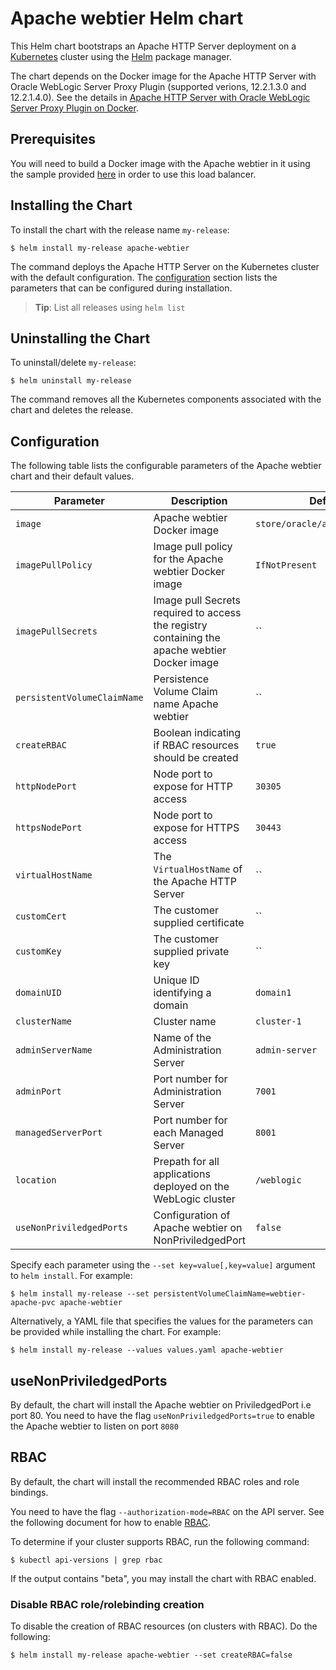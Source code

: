 # Apache webtier Helm chart

This Helm chart bootstraps an Apache HTTP Server deployment on a [Kubernetes](http://kubernetes.io) cluster using the [Helm](https://helm.sh) package manager.
 
The chart depends on the Docker image for the Apache HTTP Server with Oracle WebLogic Server Proxy Plugin (supported verions, 12.2.1.3.0 and 12.2.1.4.0). See the details in [Apache HTTP Server with Oracle WebLogic Server Proxy Plugin on Docker](https://github.com/oracle/docker-images/tree/master/OracleWebLogic/samples/12213-webtier-apache).

## Prerequisites

You will need to build a Docker image with the Apache webtier in it using the sample provided [here](https://github.com/oracle/docker-images/tree/master/OracleWebLogic/samples/12213-webtier-apache)
in order to use this load balancer.

## Installing the Chart
To install the chart with the release name `my-release`:
```console
$ helm install my-release apache-webtier
```
The command deploys the Apache HTTP Server on the Kubernetes cluster with the default configuration. The [configuration](#configuration) section lists the parameters that can be configured during installation.

> **Tip**: List all releases using `helm list`

## Uninstalling the Chart

To uninstall/delete `my-release`:

```console
$ helm uninstall my-release
```

The command removes all the Kubernetes components associated with the chart and deletes the release.

## Configuration

The following table lists the configurable parameters of the Apache webtier chart and their default values.


| Parameter                          | Description                                                   | Default               |
| -----------------------------------| ------------------------------------------------------------- | ----------------------|
| `image`                            | Apache webtier Docker image                                   | `store/oracle/apache:12.2.1.3` |
| `imagePullPolicy`                  | Image pull policy for the Apache webtier Docker image         | `IfNotPresent`        |
| `imagePullSecrets`                 | Image pull Secrets required to access the registry containing the apache webtier Docker image| ``|
| `persistentVolumeClaimName`        | Persistence Volume Claim name Apache webtier                  | ``                    |
| `createRBAC`                       | Boolean indicating if RBAC resources should be created        | `true`                |
| `httpNodePort`                     | Node port to expose for HTTP access                           | `30305`               |
| `httpsNodePort`                    | Node port to expose for HTTPS access                          | `30443`               |
| `virtualHostName`                  | The `VirtualHostName` of the Apache HTTP Server               | ``                    |
| `customCert`                       | The customer supplied certificate                             | ``                    |
| `customKey`                        | The customer supplied private key                             | ``                    |
| `domainUID`                        | Unique ID identifying a domain                                | `domain1`             |
| `clusterName`                      | Cluster name                                                  | `cluster-1`           |
| `adminServerName`                  | Name of the Administration Server                             | `admin-server`        |
| `adminPort`                        | Port number for Administration Server                         | `7001`                |
| `managedServerPort`                | Port number for each Managed Server                           | `8001`                |
| `location`                         | Prepath for all applications deployed on the WebLogic cluster | `/weblogic`           |
| `useNonPriviledgedPorts`           | Configuration of Apache webtier on NonPriviledgedPort         | `false`               |


Specify each parameter using the `--set key=value[,key=value]` argument to `helm install`. For example:

```console
$ helm install my-release --set persistentVolumeClaimName=webtier-apache-pvc apache-webtier
```

Alternatively, a YAML file that specifies the values for the parameters can be provided while
installing the chart. For example:

```console
$ helm install my-release --values values.yaml apache-webtier
```
## useNonPriviledgedPorts
By default, the chart will install the Apache webtier on PriviledgedPort i.e port 80. You need to have the flag `useNonPriviledgedPorts=true` to enable the Apache webtier to listen on port `8080`


## RBAC
By default, the chart will install the recommended RBAC roles and role bindings.

You need to have the flag `--authorization-mode=RBAC` on the API server. See the following document for how to enable [RBAC](https://kubernetes.io/docs/reference/access-authn-authz/rbac/).

To determine if your cluster supports RBAC, run the following command:

```console
$ kubectl api-versions | grep rbac
```

If the output contains "beta", you may install the chart with RBAC enabled.

### Disable RBAC role/rolebinding creation

To disable the creation of RBAC resources (on clusters with RBAC). Do the following:

```console
$ helm install my-release apache-webtier --set createRBAC=false
```
